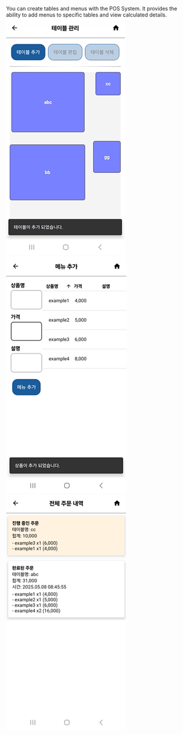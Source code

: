 You can create tables and menus with the POS System. It provides the ability to add menus to specific tables and view calculated details.
![content1](./content1.png)
![content1](./content2.png)
![content1](./content4.png)
